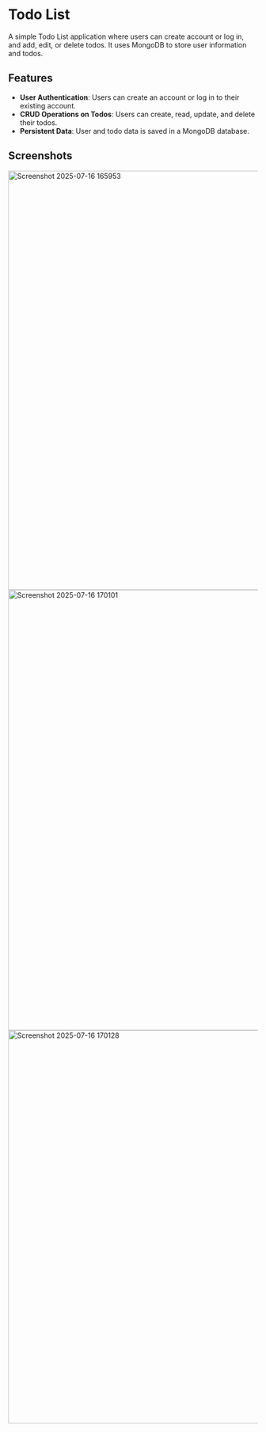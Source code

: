 # Todo List

A simple Todo List application where users can create account or log in, and add, edit, or delete todos. 
It uses MongoDB to store user information and todos.

## Features

- **User Authentication**: Users can create an account or log in to their existing account.
- **CRUD Operations on Todos**: Users can create, read, update, and delete their todos.
- **Persistent Data**: User and todo data is saved in a MongoDB database.

## Screenshots

<img width="861" height="847" alt="Screenshot 2025-07-16 165953" src="https://github.com/user-attachments/assets/75ea668e-a971-422c-9417-8dce5ea93348" />

<img width="1789" height="890" alt="Screenshot 2025-07-16 170101" src="https://github.com/user-attachments/assets/ad043eba-dfeb-4240-ac41-6d2d9b67bbc1" />

<img width="1659" height="795" alt="Screenshot 2025-07-16 170128" src="https://github.com/user-attachments/assets/535dbaf0-0ac0-422c-8ed8-67c6894b9fa2" />


